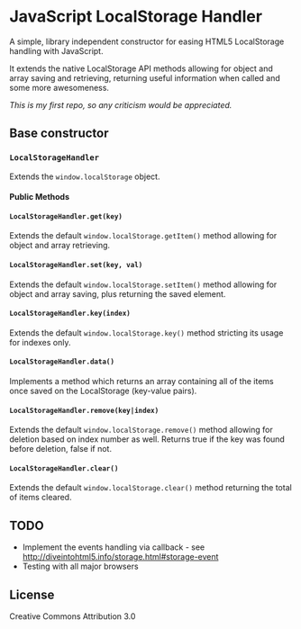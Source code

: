 JavaScript LocalStorage Handler
===========================

A simple, library independent constructor for easing HTML5 LocalStorage handling with JavaScript.

It extends the native LocalStorage API methods allowing for object and array saving and retrieving, returning useful information when called and some more awesomeness.

*This is my first repo, so any criticism would be appreciated.*

## Base constructor

### `LocalStorageHandler`
Extends the `window.localStorage` object.

#### Public Methods

#### `LocalStorageHandler.get(key)`

Extends the default `window.localStorage.getItem()` method allowing for object and array retrieving.

#### `LocalStorageHandler.set(key, val)`

Extends the default `window.localStorage.setItem()` method allowing for object and array saving, plus returning the saved element.

#### `LocalStorageHandler.key(index)`

Extends the default `window.localStorage.key()` method stricting its usage for indexes only.

#### `LocalStorageHandler.data()`

Implements a method which returns an array containing all of the items once saved on the LocalStorage (key-value pairs).

#### `LocalStorageHandler.remove(key|index)`

Extends the default `window.localStorage.remove()` method allowing for deletion based on index number as well. Returns true if the key was found before deletion, false if not.

#### `LocalStorageHandler.clear()`

Extends the default `window.localStorage.clear()` method returning the total of items cleared.

## TODO

* Implement the events handling via callback - see http://diveintohtml5.info/storage.html#storage-event
* Testing with all major browsers

## License

Creative Commons Attribution 3.0
